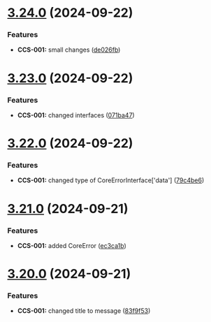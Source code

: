 # [3.24.0](https://github.com/CyberT33N/ErrorManager/compare/v3.23.0...v3.24.0) (2024-09-22)


### Features

* **CCS-001:** small changes ([de026fb](https://github.com/CyberT33N/ErrorManager/commit/de026fb031586b282008241f3abc7f3dfa71a039))



# [3.23.0](https://github.com/CyberT33N/ErrorManager/compare/v3.22.0...v3.23.0) (2024-09-22)


### Features

* **CCS-001:** changed interfaces ([071ba47](https://github.com/CyberT33N/ErrorManager/commit/071ba47568d159ea6e6f7af84ccb7a472dc47871))



# [3.22.0](https://github.com/CyberT33N/ErrorManager/compare/v3.21.0...v3.22.0) (2024-09-22)


### Features

* **CCS-001:** changed type of CoreErrorInterface['data'] ([79c4be6](https://github.com/CyberT33N/ErrorManager/commit/79c4be6c25adba67a25e078eb2069fa581558a7f))



# [3.21.0](https://github.com/CyberT33N/ErrorManager/compare/v3.20.0...v3.21.0) (2024-09-21)


### Features

* **CCS-001:** added CoreError ([ec3ca1b](https://github.com/CyberT33N/ErrorManager/commit/ec3ca1bbbfeb41270c3ca691e4d2696c70f97867))



# [3.20.0](https://github.com/CyberT33N/ErrorManager/compare/v3.19.0...v3.20.0) (2024-09-21)


### Features

* **CCS-001:** changed title to message ([83f9f53](https://github.com/CyberT33N/ErrorManager/commit/83f9f538094b83d22807adbadfc1d29c5f769a35))



